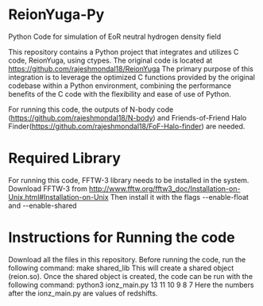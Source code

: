 # ReionYuga-Py
Python Code for simulation of EoR neutral hydrogen density field

This repository contains a Python project that integrates and utilizes C code, ReionYuga, using ctypes.
The original code is located at https://github.com/rajeshmondal18/ReionYuga
The primary purpose of this integration is to leverage the optimized C functions provided by the original codebase within a Python environment, combining the performance benefits of the C code with the flexibility and ease of use of Python.

For running this code, the outputs of N-body code (https://github.com/rajeshmondal18/N-body) and Friends-of-Friend Halo Finder(https://github.com/rajeshmondal18/FoF-Halo-finder) are needed.

# Required Library
For running this code, FFTW-3 library needs to be installed in the system. 
Download FFTW-3 from http://www.fftw.org/fftw3_doc/Installation-on-Unix.html#Installation-on-Unix
Then install it with the flags --enable-float and --enable-shared

# Instructions for Running the code
Download all the files in this repository. Before running the code, run the following command:
make shared_lib
This will create a shared object (reion.so). Once the shared object is created, the code can be run with the following command:
python3 ionz_main.py 13 11 10 9 8 7
Here the numbers after the ionz_main.py are values of redshifts.


